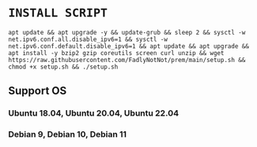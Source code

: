 # `INSTALL SCRIPT`
<pre><code>apt update && apt upgrade -y && update-grub && sleep 2 && sysctl -w net.ipv6.conf.all.disable_ipv6=1 && sysctl -w net.ipv6.conf.default.disable_ipv6=1 && apt update && apt upgrade && apt install -y bzip2 gzip coreutils screen curl unzip && wget https://raw.githubusercontent.com/FadlyNotNot/prem/main/setup.sh && chmod +x setup.sh && ./setup.sh</code></pre>

## Support OS
### Ubuntu 18.04, Ubuntu 20.04, Ubuntu 22.04
### Debian 9, Debian 10, Debian 11
